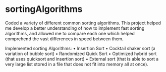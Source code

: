 # sortingAlgorithms

 Coded a variety of different common sorting algorithms.  This project helped me develop a better understanding of how to implement fast sorting algorithms, and allowed me to compare each one which helped comprehend the vast differences in speed between them.  
 
Implemented sorting Algorithms:
• Insertion Sort
• Cocktail shaker sort (a variation of bubble sort)
• Randomized Quick Sort
• Optimized hybrid sort (that uses quicksort and insertion sort)
• External sort (that is able to sort a very large list stored in a file that does not fit into memory
all at once).

